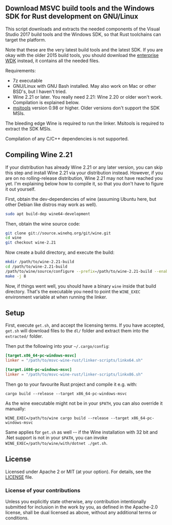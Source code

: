## Download MSVC build tools and the Windows SDK for Rust development on GNU/Linux

This script downloads and extracts the needed components of the Visual Studio 2017 build tools and the Windows SDK,
so that Rust toolchains can target the platform.

Note that these are the very latest build tools and the latest SDK. If you are okay with the older 2015 build tools,
you should download the [enterprise WDK](https://developer.microsoft.com/en-us/windows/hardware/license-terms-enterprise-wdk-1703) instead,
it contains all the needed files.

Requirements:

* 7z executable
* GNU/Linux with GNU Bash installed. May also work on Mac or other BSD's, but I haven't tried.
* Wine 2.21 or later. You really need 2.21: Wine 2.20 or older won't work. Compilation is explained below.
* [msitools](https://wiki.gnome.org/msitools) version 0.98 or higher. Older versions don't support the SDK MSIs.

The bleeding edge Wine is required to run the linker. Msitools is required to
extract the SDK MSIs.

Compilation of any C/C++ dependencies is not supported.

## Compiling Wine 2.21

If your distribution has already Wine 2.21 or any later version, you can skip this step and install Wine 2.21 via your distribution instead.
However, if you are on no rolling-release distribution, Wine 2.21 may not have reached you yet.
I'm explaining below how to compile it, so that you don't have to figure it out yourself.

First, obtain the dev-dependencies of wine (assuming Ubuntu here, but other Debian like distros may work as well).

```bash
sudo apt build-dep wine64-development
```

Then, obtain the wine source code:

```bash
git clone git://source.winehq.org/git/wine.git
cd wine
git checkout wine-2.21
```

Now create a build directory, and execute the build:

```bash
mkdir /path/to/wine-2.21-build
cd /path/to/wine-2.21-build
/path/to/wine/source/configure --prefix=/path/to/wine-2.21-build --enable-win64
make -j 8
```

Now, if things went well, you should have a binary `wine` inside that build directory. That's the executable you need to point the `WINE_EXEC` environment variable at when running the linker.

## Setup

First, execute `get.sh`, and accept the licensing terms.
If you have accepted, `get.sh` will download files to the `dl/` folder and extract them into the `extracted/` folder.

Then put the following into your `~/.cargo/config`:

```toml
[target.x86_64-pc-windows-msvc]
linker = "/path/to/msvc-wine-rust/linker-scripts/linkx64.sh"

[target.i686-pc-windows-msvc]
linker = "/path/to/msvc-wine-rust/linker-scripts/linkx86.sh"
```

Then go to your favourite Rust project and compile it e.g. with:

```
cargo build --release --target x86_64-pc-windows-msvc
```

As the wine executable might not be in your `$PATH`, you can also override it manually:

```
WINE_EXEC=/path/to/wine cargo build --release --target x86_64-pc-windows-msvc
```

Same applies for `get.sh` as well -- if the Wine installation with 32 bit and .Net support is not in your `$PATH`,
you can invoke `WINE_EXEC=/path/to/wine/with/dotnet ./get.sh`.

## License

Licensed under Apache 2 or MIT (at your option). For details, see the [LICENSE](LICENSE) file.

### License of your contributions

Unless you explicitly state otherwise, any contribution intentionally submitted for
inclusion in the work by you, as defined in the Apache-2.0 license,
shall be dual licensed as above, without any additional terms or conditions.
